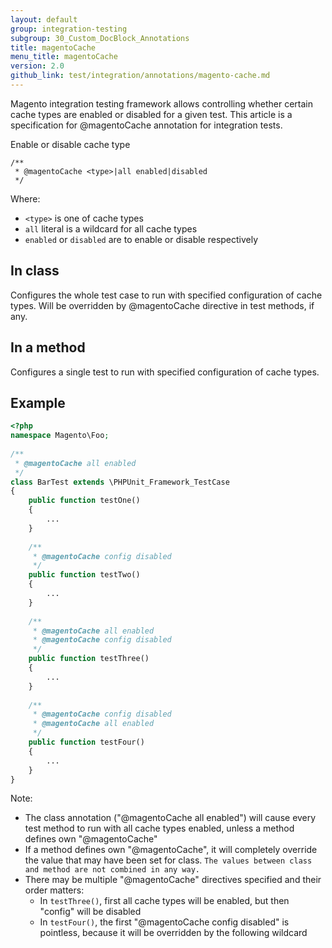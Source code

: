 ```yaml
---
layout: default
group: integration-testing
subgroup: 30_Custom_DocBlock_Annotations
title: magentoCache
menu_title: magentoCache
version: 2.0
github_link: test/integration/annotations/magento-cache.md
---
```


Magento integration testing framework allows controlling whether certain cache types are enabled or disabled for a given test. This article is a specification for @magentoCache annotation for integration tests.

Enable or disable cache type
 
``` php?start_inline=1
/** 
 * @magentoCache <type>|all enabled|disabled
 */ 
```

Where:
- `<type>` is one of cache types
- `all` literal is a wildcard for all cache types
- `enabled` or `disabled` are to enable or disable respectively

## In class

Configures the whole test case to run with specified configuration of cache types. Will be overridden by @magentoCache directive in test methods, if any.

## In a method

Configures a single test to run with specified configuration of cache types.

## Example

``` php
<?php
namespace Magento\Foo;
 
/**
 * @magentoCache all enabled
 */
class BarTest extends \PHPUnit_Framework_TestCase
{
    public function testOne()
    {
        ...
    }
 
    /**
     * @magentoCache config disabled
     */
    public function testTwo()
    {
        ...
    }
 
    /**
     * @magentoCache all enabled
     * @magentoCache config disabled
     */
    public function testThree()
    {
        ...
    }
 
    /**
     * @magentoCache config disabled
     * @magentoCache all enabled
     */
    public function testFour()
    {
        ...
    }
}
```

Note:
- The class annotation ("@magentoCache all enabled") will cause every test method to run with all cache types enabled, unless a method defines own "@magentoCache"
- If a method defines own "@magentoCache", it will completely override the value that may have been set for class. `The values between class and method are not combined in any way.`
- There may be multiple "@magentoCache" directives specified and their order matters:
  - In `testThree()`, first all cache types will be enabled, but then "config" will be disabled
  - In `testFour()`, the first "@magentoCache config disabled" is pointless, because it will be overridden by the following wildcard